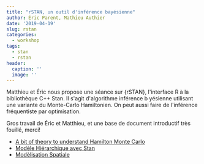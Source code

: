 ```yaml
---
title: "rSTAN, un outil d'inférence bayésienne"
author: Éric Parent, Mathieu Authier
date: '2019-04-19'
slug: rstan
categories:
  - workshop
tags: 
  - stan
  - rstan
header:
  caption: ''
  image: ''
---
```


Matthieu et Éric nous propose une séance sur {rSTAN}, l'interface R à la bibliothèque 
C++ Stan. Il s'agit d'algorithme inférence b  yésienne utilisant une variante du Monte-Carlo Hamiltonien.
On peut aussi faire de l'inférence fréquentiste par optimisation.

Gros travail de Éric et Matthieu, et une base de document introductif très fouillé, merci!

- [A bit of theory to understand Hamilton Monte Carlo](../../post/rstan/WorkingWithStan_part1.html)
- [Modèle Hiérarchique avec Stan](../../post/rstan/WorkingWithStan_part2.html)
- [Modèlisation Spatiale](../../post/rstan/WorkingWithStan_part3.html)



